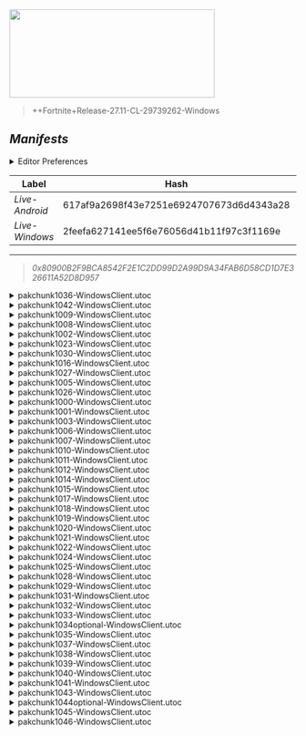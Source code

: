 <div style="pointer-events: none">
  <img style="pointer-events: none" src="https://raw.githubusercontent.com/Tectors/Archive/master/.github/source/dependents/gen.27.11.svg" width="360" height="155">
<div>

 >  
  
  > ++Fortnite+Release-27.11-CL-29739262-Windows

## *Manifests*
<details>
  <summary>Editor Preferences</summary>

 > 
    ((Value="0x5F149D17C16F53A4CF98C8366452DCC4F5C5CA89B7B3921C0E9485CFCADC75F4",Guid="DB982042FC23E63A912CF079BB11B4D7"),(Value="0xA1EB137FD0151A05F8155C16CE09BEFA74043B4680472B94E6B65AD5FEA1A05B",Guid="FAE51F5AC49A240384D5B57EA08B1F90"),(Value="0x409793E939FC900347001ADA2EFDDB4F853EE0353D6B1C7C9FB0231BDED6BDB1",Guid="389F29133F5BF2F060F614459FB40A33"),(Value="0xCD587447BC1ACEF41482E7264BD01860D9CDDA0FA8158BFC64C9610F75A71F45",Guid="2F426D86C7E7EDE779E8D62108AB49F4"),(Value="0x9A07F97284C0DD6F1AF3B07B65B9CAF1D31C4704E80410E3387E2A66858BC3DB",Guid="10B79AACE97810A1DD02E8A0E6093294"),(Value="0xCC361E13F9D394EF08DFCCE22A8FEAFECB2FDF0D9F1E45A70CD9FA9B0D1910D3",Guid="90641BE26C6A325EB05DA1FF911EEE87"),(Value="0x956BCFB1FB1656C3550D2387EC9A5950B120A10F892AB58FB92A88C3DE369A6A",Guid="C1E73246C58C0BAC3FF50B346684D278"),(Value="0xA36EEC6E66CC1D249EF63F21A6469A39BA583A7215919C6D6A8E880D45016B9B",Guid="7D4C5F196ECABABFD430C68C3FB04C0E"),(Value="0x001D8525F186C8A1F7E4A267976A7AB7FF39B1960EE604A06D2FA2941036997E",Guid="AEE3BAAED938060FA62CF46437980785"),(Value="0xE40A2E986865AEDFA8028E9751D4434861C8A779DD01639FF4919B05945EB1F9",Guid="21F8DE4A4818E3B01693DF33566A179F"),(Value="0x19764523A2617E0FC79D24CAD5CA9BA5AE40CB51B32DCA39B18B58E513D371F3",Guid="9E6F84C908A6CEE29032FB050FBC2EBA"),(Value="0x4FD5206CF080A8906DC72A547DC1FF32A2C12F90FC75CDAB87C1FAFCB6B71439",Guid="020BFB18192345A6CF1AB75A66D879DD"),(Value="0xA88CF299F9982160106C085A954D8C40E47ABF09A3E36C4782D5B8D6B8487AFE",Guid="0C81D16F6CF41C862D0B097DBE5E624A"),(Value="0xA6C0F80DDAE62914EDADB6809280E34EDAC2D336407253EC5A6F776B0FDEEA10",Guid="11A2A4F6D2D907D8718A91CB05AF99F0"),(Value="0x30184D0C8805FE54C27ECAB08FC56F8C3D5605876FD4CBEBC13FA4F0C0B20F38",Guid="23DEA89BDC537501407CE442F9D7488B"),(Value="0x51DBAE2E26670611F8DF298742A7A31BDD49154228602C9DA54A50E925815A06",Guid="2830AEF5C09E976B74EE1E194E3B988B"),(Value="0x3527A3A66261CC5C03EB9673B7A85A6CF47ABE57ACA2F5360E5128E65C9533C3",Guid="40B325F1EBCD65F9B8AA3E5F27EAA4FE"),(Value="0xE3FC810B9DBB2E81CE06F8CF55964E1B7BEA20545931824A94AB83D4E8182BD4",Guid="52366B48F1048E512A4ADB69B1830522"),(Value="0x91F62116BA4334BB82B84D35E9DF85DCE87434071097E4C96DBFD31517C48F2E",Guid="605624BEED560EAFCF45CAD7E2FB4E48"),(Value="0xB4A5B3ECE6F5C0FB0E9F34333AA749EC27797BD3FE5555C92FB0C8770C3A56B3",Guid="704725A33203935E6E576D64D44905D4"),(Value="0x293A0CA0C9620FF0E8267C4BD7532982A802B071D4245849C63F27922C482A2C",Guid="737D758CBCCFF589BCDA9236930EDA52"),(Value="0xD47E24C52EB37A9078EB4BF92B6FF0DA5CAE09D8F842C9E2D79175A9248F55D4",Guid="7DD96358E6FCB34A5221D2E77087D23D"),(Value="0xD98B42B48C5A0A8719039E23CA5A082EBAB7D33C01271DD44D1572918895CB79",Guid="875A2044382363BB04B7E1B02DB7F905"),(Value="0x1B86D4ACD6BB5FA457777FEFBC9C912D0AFB7614A23E8DBECAE2ABA76E115CDD",Guid="8B57E50789D21E269BDBE46184F88FA0"),(Value="0xC0B7C3B2033B8E18EEBCA1EBDF31715ACE290E7D769D1886E115507EE3524EE3",Guid="8BCF8182A37A4EE321F5078954A75122"),(Value="0x506BAA216D7A6FE0B104716918F79D3EAB058AC5F72B28014EAF384058B86441",Guid="8E48CAF3A86554ADE0DD49326AD1F26B"),(Value="0xD477AE7E043EA18093A2C4D1FC82C61C59F2A6F4BEB9D8F2D53B327DFC9AFAAB",Guid="8F7AAC929AED8C9231EA30CEC0A2A75D"),(Value="0x2AFABFA542AA41BD4E183EFAAC6A0E774A1D712991B5E8F92AF1B8AFEA1F3876",Guid="98742D3B15A7227BA2A55CBD8C3A56A1"),(Value="0x206ED93F4E888009E2A4498C6316FB8DDB7B1EE5C7A39BBCCD4A689AF2588233",Guid="9E380D6486FDC2BD798C4AC03EA99956"),(Value="0x94826F4CBEF99FF36BB2311EE0D77E2F85100A23DC62F1DA0DB739ABBC4955B3",Guid="BA2A14985A7E28544995069FC9359C81"),(Value="0x4CBDB9F8D555EB8A75F57BBA03BF9554C7CDC04B1E45988467C2744017C8916B",Guid="BF54C54672DEFBD71B744A72053E4168"),(Value="0xD57C6526D478B1CEAF3F43299302ABC02AC71D3022F863F63EEE40CFBC9FB5CB",Guid="C4982170B633DB6D2FE340A488EE425B"),(Value="0x84F1761F5C473325F835118CCB2EED4A94B5C9FD8D1ECD6F4AD37F5AAED3E9A0",Guid="C4CF3F4B73862D7CA4AD87ADEB4D073F"),(Value="0x1CA89D36EED9613F46B1C922A7BC48AEAC4A0B8948790D242C69258DDAA3D641",Guid="CD9A2158EBA8DEC4F51A16F0F19D0F06"),(Value="0x647348546C6CD3B62EB35266E848408999A952C8A5D07BAC1D2D871F4BEFA3EF",Guid="CED82F0AF09F2650E043A0B9CFD1BE98"),(Value="0x38BD7F9DD1BD4840686C10A69BFF80AB2EBB4BC03AB1E6E9155E307B71C58E82",Guid="DAAD9ACDD8C3690CE4D11DA2D7663DFB"),(Value="0x722AD7730A41FAFCEB053E692A4AC961B746AD644190283E509FB1DB4C94D49D",Guid="E0C536FDC9A4B19843DCFD22638CE81A"),(Value="0x0E313396869E0A03419347F7CD3EA6EFEE9336BC6EEC402896ABDBB0DCA472EC",Guid="EE02264B5DA4FA57A4C708F9DD615A87"),(Value="0x3C640F9FC2D5AFC14B5113A00523AC9987058BF0663555A8050FA4025DEEB88C",Guid="EE1B544782238B556744A68B8AB52CD7"),(Value="0x8F294FC42FBCE435CB8809582BD6E97713113FF926AB8131AA9964738BB6EC41",Guid="EEEAD34DAD77926A1A7B3772FED7F0CC"),(Value="0x2D706F9F10577DD165A9CAFC8C1A9B9DB9429E1DE4BDE742BE47C98C88BF9442",Guid="F0B824739EC4211794DDC5EF2BCAFC9B"),(Value="0xC2D22281A90FACCCCE0BA659E009BB8096BE08D1217BB0CF02BD59384FD6659F",Guid="FBB56B6E711D7FC3CA29B46F712AA3A5"),(Value="0x7DAD2644F3493E8F483362432134A5AAC78520571C5616E303FB3B1712FE0FFD",Guid="FD61445874602D111434BFC323F72EED"),(Value="0x5684B68418CFA7E4FEB85C7511F4C0BAF07A823944776780F32A21E7756C8C00",Guid="FE4831E9E7D7012FEE138782AFA1109A"),(Value="0x7141A192A65851B9D7278B8D84C29EB83326A733BF42AC90257216EDDD57E265",Guid="FEE2FF88D47ACD4788C23A72025AE3CB"))
</details>

| Label | Hash | Route |
| - | - | - |
| *Live-Android* | 617af9a2698f43e7251e6924707673d6d4343a28 | [6nFywfMkJ9XoxDVCxUqHrHnr51WjSw](https://github.com/Tectors/Archive/blob/master/manifests/6nFywfMkJ9XoxDVCxUqHrHnr51WjSw.manifest) |
| *Live-Windows* | 2feefa627141ee5f6e76056d41b11f97c3f1169e | [CuLv_l0LuQM0W19qRkWTfZDUk0GmpQ](https://github.com/Tectors/Archive/blob/master/manifests/CuLv_l0LuQM0W19qRkWTfZDUk0GmpQ.manifest) |

---

> *0x80900B2F9BCA8542F2E1C2DD99D2A99D9A34FAB6D58CD1D7E326611A52D8D957*


<details>
  <summary>pakchunk1036-WindowsClient.utoc</summary>

 > 
    0x5F149D17C16F53A4CF98C8366452DCC4F5C5CA89B7B3921C0E9485CFCADC75F4
    KEYCHAIN: DB982042FC23E63A912CF079BB11B4D7:XxSdF8FvU6TPmMg2ZFLcxPXFyom3s5IcDpSFz8rcdfQ=

  </details>

<details>
  <summary>pakchunk1042-WindowsClient.utoc</summary>

 > 
    0xA1EB137FD0151A05F8155C16CE09BEFA74043B4680472B94E6B65AD5FEA1A05B
    KEYCHAIN: FAE51F5AC49A240384D5B57EA08B1F90:oesTf9AVGgX4FVwWzgm++nQEO0aARyuU5rZa1f6hoFs=

  </details>

<details>
  <summary>pakchunk1009-WindowsClient.utoc</summary>

 > 
    0x409793E939FC900347001ADA2EFDDB4F853EE0353D6B1C7C9FB0231BDED6BDB1
    KEYCHAIN: 389F29133F5BF2F060F614459FB40A33:QJeT6Tn8kANHABraLv3bT4U+4DU9axx8n7AjG97WvbE=

  </details>

<details>
  <summary>pakchunk1008-WindowsClient.utoc</summary>

 > 
    0xCD587447BC1ACEF41482E7264BD01860D9CDDA0FA8158BFC64C9610F75A71F45
    KEYCHAIN: 2F426D86C7E7EDE779E8D62108AB49F4:zVh0R7wazvQUgucmS9AYYNnN2g+oFYv8ZMlhD3WnH0U=

  </details>

<details>
  <summary>pakchunk1002-WindowsClient.utoc</summary>

 > 
    0x9A07F97284C0DD6F1AF3B07B65B9CAF1D31C4704E80410E3387E2A66858BC3DB
    KEYCHAIN: 10B79AACE97810A1DD02E8A0E6093294:mgf5coTA3W8a87B7ZbnK8dMcRwToBBDjOH4qZoWLw9s=

  </details>

<details>
  <summary>pakchunk1023-WindowsClient.utoc</summary>

 > 
    0xCC361E13F9D394EF08DFCCE22A8FEAFECB2FDF0D9F1E45A70CD9FA9B0D1910D3
    KEYCHAIN: 90641BE26C6A325EB05DA1FF911EEE87:zDYeE/nTlO8I38ziKo/q/ssv3w2fHkWnDNn6mw0ZENM=

  </details>

<details>
  <summary>pakchunk1030-WindowsClient.utoc</summary>

 > 
    0x956BCFB1FB1656C3550D2387EC9A5950B120A10F892AB58FB92A88C3DE369A6A
    KEYCHAIN: C1E73246C58C0BAC3FF50B346684D278:lWvPsfsWVsNVDSOH7JpZULEgoQ+JKrWPuSqIw942mmo=

  </details>

<details>
  <summary>pakchunk1016-WindowsClient.utoc</summary>

 > 
    0xA36EEC6E66CC1D249EF63F21A6469A39BA583A7215919C6D6A8E880D45016B9B
    KEYCHAIN: 7D4C5F196ECABABFD430C68C3FB04C0E:o27sbmbMHSSe9j8hpkaaObpYOnIVkZxtao6IDUUBa5s=

  </details>

<details>
  <summary>pakchunk1027-WindowsClient.utoc</summary>

 > 
    0x001D8525F186C8A1F7E4A267976A7AB7FF39B1960EE604A06D2FA2941036997E
    KEYCHAIN: AEE3BAAED938060FA62CF46437980785:AB2FJfGGyKH35KJnl2p6t/85sZYO5gSgbS+ilBA2mX4=

  </details>

<details>
  <summary>pakchunk1005-WindowsClient.utoc</summary>

 > 
    0xE40A2E986865AEDFA8028E9751D4434861C8A779DD01639FF4919B05945EB1F9
    KEYCHAIN: 21F8DE4A4818E3B01693DF33566A179F:5AoumGhlrt+oAo6XUdRDSGHIp3ndAWOf9JGbBZResfk=

  </details>

<details>
  <summary>pakchunk1026-WindowsClient.utoc</summary>

 > 
    0x19764523A2617E0FC79D24CAD5CA9BA5AE40CB51B32DCA39B18B58E513D371F3
    KEYCHAIN: 9E6F84C908A6CEE29032FB050FBC2EBA:GXZFI6Jhfg/HnSTK1cqbpa5Ay1GzLco5sYtY5RPTcfM=

  </details>

<details>
  <summary>pakchunk1000-WindowsClient.utoc</summary>

 > 
    0x4FD5206CF080A8906DC72A547DC1FF32A2C12F90FC75CDAB87C1FAFCB6B71439
    KEYCHAIN: 020BFB18192345A6CF1AB75A66D879DD:T9UgbPCAqJBtxypUfcH/MqLBL5D8dc2rh8H6/La3FDk=

  </details>

<details>
  <summary>pakchunk1001-WindowsClient.utoc</summary>

 > 
    0xA88CF299F9982160106C085A954D8C40E47ABF09A3E36C4782D5B8D6B8487AFE
    KEYCHAIN: 0C81D16F6CF41C862D0B097DBE5E624A:qIzymfmYIWAQbAhalU2MQOR6vwmj42xHgtW41rhIev4=

  </details>

<details>
  <summary>pakchunk1003-WindowsClient.utoc</summary>

 > 
    0xA6C0F80DDAE62914EDADB6809280E34EDAC2D336407253EC5A6F776B0FDEEA10
    KEYCHAIN: 11A2A4F6D2D907D8718A91CB05AF99F0:psD4DdrmKRTtrbaAkoDjTtrC0zZAclPsWm93aw/e6hA=

  </details>

<details>
  <summary>pakchunk1006-WindowsClient.utoc</summary>

 > 
    0x30184D0C8805FE54C27ECAB08FC56F8C3D5605876FD4CBEBC13FA4F0C0B20F38
    KEYCHAIN: 23DEA89BDC537501407CE442F9D7488B:MBhNDIgF/lTCfsqwj8VvjD1WBYdv1MvrwT+k8MCyDzg=

  </details>

<details>
  <summary>pakchunk1007-WindowsClient.utoc</summary>

 > 
    0x51DBAE2E26670611F8DF298742A7A31BDD49154228602C9DA54A50E925815A06
    KEYCHAIN: 2830AEF5C09E976B74EE1E194E3B988B:UduuLiZnBhH43ymHQqejG91JFUIoYCydpUpQ6SWBWgY=

  </details>

<details>
  <summary>pakchunk1010-WindowsClient.utoc</summary>

 > 
    0x3527A3A66261CC5C03EB9673B7A85A6CF47ABE57ACA2F5360E5128E65C9533C3
    KEYCHAIN: 40B325F1EBCD65F9B8AA3E5F27EAA4FE:NSejpmJhzFwD65Zzt6habPR6vlesovU2DlEo5lyVM8M=

  </details>

<details>
  <summary>pakchunk1011-WindowsClient.utoc</summary>

 > 
    0xE3FC810B9DBB2E81CE06F8CF55964E1B7BEA20545931824A94AB83D4E8182BD4
    KEYCHAIN: 52366B48F1048E512A4ADB69B1830522:4/yBC527LoHOBvjPVZZOG3vqIFRZMYJKlKuD1OgYK9Q=

  </details>

<details>
  <summary>pakchunk1012-WindowsClient.utoc</summary>

 > 
    0x91F62116BA4334BB82B84D35E9DF85DCE87434071097E4C96DBFD31517C48F2E
    KEYCHAIN: 605624BEED560EAFCF45CAD7E2FB4E48:kfYhFrpDNLuCuE016d+F3Oh0NAcQl+TJbb/TFRfEjy4=

  </details>

<details>
  <summary>pakchunk1014-WindowsClient.utoc</summary>

 > 
    0xB4A5B3ECE6F5C0FB0E9F34333AA749EC27797BD3FE5555C92FB0C8770C3A56B3
    KEYCHAIN: 704725A33203935E6E576D64D44905D4:tKWz7Ob1wPsOnzQzOqdJ7Cd5e9P+VVXJL7DIdww6VrM=

  </details>

<details>
  <summary>pakchunk1015-WindowsClient.utoc</summary>

 > 
    0x293A0CA0C9620FF0E8267C4BD7532982A802B071D4245849C63F27922C482A2C
    KEYCHAIN: 737D758CBCCFF589BCDA9236930EDA52:KToMoMliD/DoJnxL11MpgqgCsHHUJFhJxj8nkixIKiw=

  </details>

<details>
  <summary>pakchunk1017-WindowsClient.utoc</summary>

 > 
    0xD47E24C52EB37A9078EB4BF92B6FF0DA5CAE09D8F842C9E2D79175A9248F55D4
    KEYCHAIN: 7DD96358E6FCB34A5221D2E77087D23D:1H4kxS6zepB460v5K2/w2lyuCdj4Qsni15F1qSSPVdQ=

  </details>

<details>
  <summary>pakchunk1018-WindowsClient.utoc</summary>

 > 
    0xD98B42B48C5A0A8719039E23CA5A082EBAB7D33C01271DD44D1572918895CB79
    KEYCHAIN: 875A2044382363BB04B7E1B02DB7F905:2YtCtIxaCocZA54jyloILrq30zwBJx3UTRVykYiVy3k=

  </details>

<details>
  <summary>pakchunk1019-WindowsClient.utoc</summary>

 > 
    0x1B86D4ACD6BB5FA457777FEFBC9C912D0AFB7614A23E8DBECAE2ABA76E115CDD
    KEYCHAIN: 8B57E50789D21E269BDBE46184F88FA0:G4bUrNa7X6RXd3/vvJyRLQr7dhSiPo2+yuKrp24RXN0=

  </details>

<details>
  <summary>pakchunk1020-WindowsClient.utoc</summary>

 > 
    0xC0B7C3B2033B8E18EEBCA1EBDF31715ACE290E7D769D1886E115507EE3524EE3
    KEYCHAIN: 8BCF8182A37A4EE321F5078954A75122:wLfDsgM7jhjuvKHr3zFxWs4pDn12nRiG4RVQfuNSTuM=

  </details>

<details>
  <summary>pakchunk1021-WindowsClient.utoc</summary>

 > 
    0x506BAA216D7A6FE0B104716918F79D3EAB058AC5F72B28014EAF384058B86441
    KEYCHAIN: 8E48CAF3A86554ADE0DD49326AD1F26B:UGuqIW16b+CxBHFpGPedPqsFisX3KygBTq84QFi4ZEE=

  </details>

<details>
  <summary>pakchunk1022-WindowsClient.utoc</summary>

 > 
    0xD477AE7E043EA18093A2C4D1FC82C61C59F2A6F4BEB9D8F2D53B327DFC9AFAAB
    KEYCHAIN: 8F7AAC929AED8C9231EA30CEC0A2A75D:1HeufgQ+oYCTosTR/ILGHFnypvS+udjy1Tsyffya+qs=

  </details>

<details>
  <summary>pakchunk1024-WindowsClient.utoc</summary>

 > 
    0x2AFABFA542AA41BD4E183EFAAC6A0E774A1D712991B5E8F92AF1B8AFEA1F3876
    KEYCHAIN: 98742D3B15A7227BA2A55CBD8C3A56A1:Kvq/pUKqQb1OGD76rGoOd0odcSmRtej5KvG4r+ofOHY=

  </details>

<details>
  <summary>pakchunk1025-WindowsClient.utoc</summary>

 > 
    0x206ED93F4E888009E2A4498C6316FB8DDB7B1EE5C7A39BBCCD4A689AF2588233
    KEYCHAIN: 9E380D6486FDC2BD798C4AC03EA99956:IG7ZP06IgAnipEmMYxb7jdt7HuXHo5u8zUpomvJYgjM=

  </details>

<details>
  <summary>pakchunk1028-WindowsClient.utoc</summary>

 > 
    0x94826F4CBEF99FF36BB2311EE0D77E2F85100A23DC62F1DA0DB739ABBC4955B3
    KEYCHAIN: BA2A14985A7E28544995069FC9359C81:lIJvTL75n/NrsjEe4Nd+L4UQCiPcYvHaDbc5q7xJVbM=

  </details>

<details>
  <summary>pakchunk1029-WindowsClient.utoc</summary>

 > 
    0x4CBDB9F8D555EB8A75F57BBA03BF9554C7CDC04B1E45988467C2744017C8916B
    KEYCHAIN: BF54C54672DEFBD71B744A72053E4168:TL25+NVV64p19Xu6A7+VVMfNwEseRZiEZ8J0QBfIkWs=

  </details>

<details>
  <summary>pakchunk1031-WindowsClient.utoc</summary>

 > 
    0xD57C6526D478B1CEAF3F43299302ABC02AC71D3022F863F63EEE40CFBC9FB5CB
    KEYCHAIN: C4982170B633DB6D2FE340A488EE425B:1XxlJtR4sc6vP0MpkwKrwCrHHTAi+GP2Pu5Az7yftcs=

  </details>

<details>
  <summary>pakchunk1032-WindowsClient.utoc</summary>

 > 
    0x84F1761F5C473325F835118CCB2EED4A94B5C9FD8D1ECD6F4AD37F5AAED3E9A0
    KEYCHAIN: C4CF3F4B73862D7CA4AD87ADEB4D073F:hPF2H1xHMyX4NRGMyy7tSpS1yf2NHs1vStN/Wq7T6aA=

  </details>

<details>
  <summary>pakchunk1033-WindowsClient.utoc</summary>

 > 
    0x1CA89D36EED9613F46B1C922A7BC48AEAC4A0B8948790D242C69258DDAA3D641
    KEYCHAIN: CD9A2158EBA8DEC4F51A16F0F19D0F06:HKidNu7ZYT9Gsckip7xIrqxKC4lIeQ0kLGkljdqj1kE=

  </details>

<details>
  <summary>pakchunk1034optional-WindowsClient.utoc</summary>

 > 
    0x647348546C6CD3B62EB35266E848408999A952C8A5D07BAC1D2D871F4BEFA3EF
    KEYCHAIN: CED82F0AF09F2650E043A0B9CFD1BE98:ZHNIVGxs07Yus1Jm6EhAiZmpUsil0HusHS2HH0vvo+8=

  </details>

<details>
  <summary>pakchunk1035-WindowsClient.utoc</summary>

 > 
    0x38BD7F9DD1BD4840686C10A69BFF80AB2EBB4BC03AB1E6E9155E307B71C58E82
    KEYCHAIN: DAAD9ACDD8C3690CE4D11DA2D7663DFB:OL1/ndG9SEBobBCmm/+Aqy67S8A6sebpFV4we3HFjoI=

  </details>

<details>
  <summary>pakchunk1037-WindowsClient.utoc</summary>

 > 
    0x722AD7730A41FAFCEB053E692A4AC961B746AD644190283E509FB1DB4C94D49D
    KEYCHAIN: E0C536FDC9A4B19843DCFD22638CE81A:cirXcwpB+vzrBT5pKkrJYbdGrWRBkCg+UJ+x20yU1J0=

  </details>

<details>
  <summary>pakchunk1038-WindowsClient.utoc</summary>

 > 
    0x0E313396869E0A03419347F7CD3EA6EFEE9336BC6EEC402896ABDBB0DCA472EC
    KEYCHAIN: EE02264B5DA4FA57A4C708F9DD615A87:DjEzloaeCgNBk0f3zT6m7+6TNrxu7EAolqvbsNykcuw=

  </details>

<details>
  <summary>pakchunk1039-WindowsClient.utoc</summary>

 > 
    0x3C640F9FC2D5AFC14B5113A00523AC9987058BF0663555A8050FA4025DEEB88C
    KEYCHAIN: EE1B544782238B556744A68B8AB52CD7:PGQPn8LVr8FLUROgBSOsmYcFi/BmNVWoBQ+kAl3uuIw=

  </details>

<details>
  <summary>pakchunk1040-WindowsClient.utoc</summary>

 > 
    0x8F294FC42FBCE435CB8809582BD6E97713113FF926AB8131AA9964738BB6EC41
    KEYCHAIN: EEEAD34DAD77926A1A7B3772FED7F0CC:jylPxC+85DXLiAlYK9bpdxMRP/kmq4Exqplkc4u27EE=

  </details>

<details>
  <summary>pakchunk1041-WindowsClient.utoc</summary>

 > 
    0x2D706F9F10577DD165A9CAFC8C1A9B9DB9429E1DE4BDE742BE47C98C88BF9442
    KEYCHAIN: F0B824739EC4211794DDC5EF2BCAFC9B:LXBvnxBXfdFlqcr8jBqbnblCnh3kvedCvkfJjIi/lEI=

  </details>

<details>
  <summary>pakchunk1043-WindowsClient.utoc</summary>

 > 
    0xC2D22281A90FACCCCE0BA659E009BB8096BE08D1217BB0CF02BD59384FD6659F
    KEYCHAIN: FBB56B6E711D7FC3CA29B46F712AA3A5:wtIigakPrMzOC6ZZ4Am7gJa+CNEhe7DPAr1ZOE/WZZ8=

  </details>

<details>
  <summary>pakchunk1044optional-WindowsClient.utoc</summary>

 > 
    0x7DAD2644F3493E8F483362432134A5AAC78520571C5616E303FB3B1712FE0FFD
    KEYCHAIN: FD61445874602D111434BFC323F72EED:fa0mRPNJPo9IM2JDITSlqseFIFccVhbjA/s7FxL+D/0=

  </details>

<details>
  <summary>pakchunk1045-WindowsClient.utoc</summary>

 > 
    0x5684B68418CFA7E4FEB85C7511F4C0BAF07A823944776780F32A21E7756C8C00
    KEYCHAIN: FE4831E9E7D7012FEE138782AFA1109A:VoS2hBjPp+T+uFx1EfTAuvB6gjlEd2eA8yoh53VsjAA=

  </details>

<details>
  <summary>pakchunk1046-WindowsClient.utoc</summary>

 > 
    0x7141A192A65851B9D7278B8D84C29EB83326A733BF42AC90257216EDDD57E265
    KEYCHAIN: FEE2FF88D47ACD4788C23A72025AE3CB:cUGhkqZYUbnXJ4uNhMKeuDMmpzO/QqyQJXIW7d1X4mU=

  </details>

